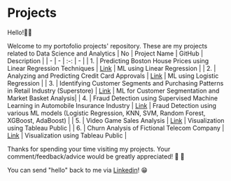 # Projects

Hello!:wave::smile:

Welcome to my portofolio projects' repository. These are my projects related to Data Science and Analytics
| No | Project Name | GitHub | Description |
| - | - | :-: | - |
| 1. | Predicting Boston House Prices using Linear Regression Techniques | [Link](https://github.com/titods/Predicting-Boston-House-Prices-using-Linear-Regression-Techniques) | ML using Linear Regression |
| 2. | Analyzing and Predicting Credit Card Approvals | [Link](https://github.com/titods/Analyzing-and-Predicting-Credit-Card-Approvals) | ML using Logistic Regression |
| 3. | Identifying Customer Segments and Purchasing Patterns in Retail Industry (Superstore) | [Link](https://github.com/titods/Identifying-Customer-Segments-and-Purchasing-Patterns-in-Retail-Industry-Superstore-) | ML for Customer Segmentation and Market Basket Analysis|
| 4. | Fraud Detection using Supervised Machine Learning in Automobile Insurance Industry | [Link](https://github.com/titods/Fraud-Detection-using-Supervised-Machine-Learning-in-Automobile-Insurance-Industry) | Fraud Detection using various ML models (Logistic Regression, KNN, SVM, Random Forest, XGBoost, AdaBoost) |
| 5. | Video Game Sales Analysis | [Link](https://github.com/titods/Video-Game-Sales-Analysis) | Visualization using Tableau Public |
| 6. | Churn Analysis of Fictional Telecom Company | [Link](https://public.tableau.com/app/profile/tito5892/viz/ChurnAnalysisoffictionalTelecomCompany/ChurnRateAnalysis) | Visualization using Tableau Public |

Thanks for spending your time visiting my projects. Your comment/feedback/advice would be greatly appreciated! :hugs: :smiling_face_with_three_hearts:	

You can send "hello" back to me via [Linkedin](https://www.linkedin.com/in/tito-dwi-syahputra/)! :grin:	
